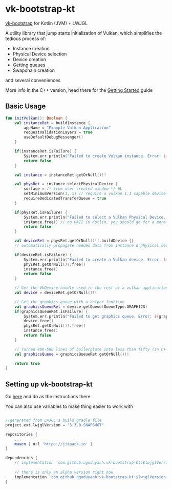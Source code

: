 # vk-bootstrap-kt
[vk-bootstrap](https://github.com/charles-lunarg/vk-bootstrap) for Kotlin (JVM) + LWJGL

A utility library that jump starts initialization of Vulkan, which simplifies the tedious process of:
* Instance creation
* Physical Device selection
* Device creation
* Getting queues
* Swapchain creation

and several conveniences

More info in the C++ version, head there for the [Getting Started](https://github.com/charles-lunarg/vk-bootstrap/blob/master/docs/getting_started.md) guide

## Basic Usage

```kotlin
fun initVulkan(): Boolean {
    val instanceRet = buildInstance {
        appName = "Example Vulkan Application"
        requestValidationLayers = true
        useDefaultDebugMessenger()
    }

    if(instanceRet.isFailure) {
        System.err.println("Failed to create Vulkan instance. Error: ${instanceRet.exceptionOrNull()!!.message}")
        return false
    }

    val instance = instanceRet.getOrNull()!!

    val physRet = instance.selectPhysicalDevice {
        surface = /* from user created window */ 0L
        setMinimumVersion(1, 1) // require a vulkan 1.1 capable device
        requireDedicatedTransferQueue = true
    }

    if(physRet.isFailure) {
        System.err.println("Failed to select a Vulkan Physical Device. Error: ${physRet.exceptionOrNull()!!.message}")
        instance.free() // no RAII in Kotlin, you should go for a more-Kotlin way to do this
        return false
    }

    val deviceRet = physRet.getOrNull()!!.buildDevice {}
    // automatically propagate needed data from instance & physical device

    if(deviceRet.isFailure) {
        System.err.println("Failed to create a Vulkan device. Error: ${deviceRet.exceptionOrNull()!!.message}")
        physRet.getOrNull()?.free()
        instance.free()
        return false
    }

    // Get the VkDevice handle used in the rest of a vulkan application
    val device = deviceRet.getOrNull()!!

    // Get the graphics queue with a helper function
    val graphicsQueueRet = device.getQueue(QueueType.GRAPHICS)
    if(graphicsQueueRet.isFailure) {
        System.err.println("Failed to get graphics queue. Error: ${graphicsQueueRet.exceptionOrNull()!!.message}")
        device.free()
        physRet.getOrNull()?.free()
        instance.free()
        return false
    }

    // Turned 400-500 lines of boilerplate into less than fifty (in C++, a little more in Kotlin)
    val graphicsQueue = graphicsQueueRet.getOrNull()!!

    return true
}
```

## Setting up vk-bootstrap-kt

Go [here](https://jitpack.io/#ngoduyanh/vk-bootstrap-kt/v3.3.0-SNAPSHOT-alpha) and do as the instructions there.

You can also use variables to make thing easier to work with

```gradle

//generated from LWJGL's build.gradle file
project.ext.lwjglVersion = "3.3.0-SNAPSHOT"

repositories {
    ...
    maven { url 'https://jitpack.io' }
}

dependencies {
    // implementation 'com.github.ngoduyanh:vk-bootstrap-kt:$lwjglVersion'
    
    // there is only an alpha version right now
    implementation 'com.github.ngoduyanh:vk-bootstrap-kt:$lwjglVersion-alpha'
}
```

